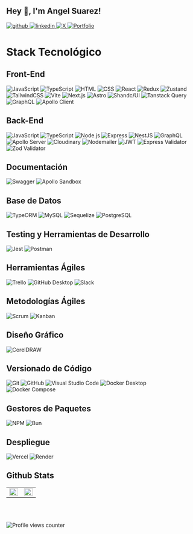 
## Hey 👋, I'm Angel Suarez!  
  

<a href="https://github.com/AngelBlackBlue" target="_blank">
    <img src=https://img.shields.io/badge/github-%2324292e.svg?&style=for-the-badge&logo=github&logoColor=white alt=github style="margin-bottom: 5px;" />
</a>
<a href="https://linkedin.com/in/suarezangel" target="_blank">
    <img src=https://img.shields.io/badge/linkedin-%231E77B5.svg?&style=for-the-badge&logo=linkedin&logoColor=white alt=linkedin style="margin-bottom: 5px;" />
</a>
<a href="https://twitter.com/@Angel_Stack23" target="_blank">
  <img src="https://img.shields.io/badge/X-%23000000.svg?&style=for-the-badge&logo=x&logoColor=white" alt="X" style="margin-bottom: 5px;" />
</a> 
<a href="https://portafolio-aas.netlify.app/" target="_blank">
    <img src="https://img.shields.io/badge/Portfolio-%23000000.svg?&style=for-the-badge&logo=astro&logoColor=white" alt="Portfolio" style="margin-bottom: 5px;" />
</a>



# Stack Tecnológico

## Front-End

![JavaScript](https://img.shields.io/badge/-JavaScript-F7DF1E?logo=javascript&logoColor=black&style=for-the-badge)
![TypeScript](https://img.shields.io/badge/-TypeScript-3178C6?logo=typescript&logoColor=white&style=for-the-badge)
![HTML](https://img.shields.io/badge/-HTML5-E34F26?logo=html5&logoColor=white&style=for-the-badge)
![CSS](https://img.shields.io/badge/-CSS3-1572B6?logo=css3&logoColor=white&style=for-the-badge)
![React](https://img.shields.io/badge/-React-61DAFB?logo=react&logoColor=black&style=for-the-badge)
![Redux](https://img.shields.io/badge/-Redux-764ABC?logo=redux&logoColor=white&style=for-the-badge)
![Zustand](https://img.shields.io/badge/-Zustand-5A45FF?logo=zustand&logoColor=white&style=for-the-badge)
![TailwindCSS](https://img.shields.io/badge/-TailwindCSS-06B6D4?logo=tailwindcss&logoColor=white&style=for-the-badge)
![Vite](https://img.shields.io/badge/-Vite-646CFF?logo=vite&logoColor=white&style=for-the-badge)
![Next.js](https://img.shields.io/badge/-Next.js-000000?logo=nextdotjs&logoColor=white&style=for-the-badge)
![Astro](https://img.shields.io/badge/-Astro-FF5D00?logo=astro&logoColor=white&style=for-the-badge)
![Shandc/UI](https://img.shields.io/badge/-Shandc/UI-3367D6?style=for-the-badge)
![Tanstack Query](https://img.shields.io/badge/-Tanstack%20Query-FF4154?logo=reactquery&logoColor=white&style=for-the-badge)
![GraphQL](https://img.shields.io/badge/-GraphQL-E10098?logo=graphql&logoColor=white&style=for-the-badge)
![Apollo Client](https://img.shields.io/badge/-Apollo%20Client-311C87?logo=apollographql&logoColor=white&style=for-the-badge)

## Back-End

![JavaScript](https://img.shields.io/badge/-JavaScript-F7DF1E?logo=javascript&logoColor=black&style=for-the-badge)
![TypeScript](https://img.shields.io/badge/-TypeScript-3178C6?logo=typescript&logoColor=white&style=for-the-badge)
![Node.js](https://img.shields.io/badge/-Node.js-339933?logo=nodedotjs&logoColor=white&style=for-the-badge)
![Express](https://img.shields.io/badge/-Express-000000?logo=express&logoColor=white&style=for-the-badge)
![NestJS](https://img.shields.io/badge/-NestJS-E0234E?logo=nestjs&logoColor=white&style=for-the-badge)
![GraphQL](https://img.shields.io/badge/-GraphQL-E10098?logo=graphql&logoColor=white&style=for-the-badge)
![Apollo Server](https://img.shields.io/badge/-Apollo%20Server-311C87?logo=apollographql&logoColor=white&style=for-the-badge)
![Cloudinary](https://img.shields.io/badge/-Cloudinary-3448C5?logo=cloudinary&logoColor=white&style=for-the-badge)
![Nodemailer](https://img.shields.io/badge/-Nodemailer-5A6368?logo=nodemailer&logoColor=white&style=for-the-badge)
![JWT](https://img.shields.io/badge/-JWT-000000?logo=jsonwebtokens&logoColor=white&style=for-the-badge)
![Express Validator](https://img.shields.io/badge/-Express%20Validator-000000?logo=express&logoColor=white&style=for-the-badge)
![Zod Validator](https://img.shields.io/badge/-Zod%20Validator-3178C6?style=for-the-badge)

## Documentación

![Swagger](https://img.shields.io/badge/-Swagger-85EA2D?logo=swagger&logoColor=black&style=for-the-badge)
![Apollo Sandbox](https://img.shields.io/badge/-Apollo%20Sandbox-311C87?logo=apollographql&logoColor=white&style=for-the-badge)

## Base de Datos

![TypeORM](https://img.shields.io/badge/-TypeORM-376D9C?logo=typeorm&logoColor=white&style=for-the-badge)
![MySQL](https://img.shields.io/badge/-MySQL-4479A1?logo=mysql&logoColor=white&style=for-the-badge)
![Sequelize](https://img.shields.io/badge/-Sequelize-52B0E7?logo=sequelize&logoColor=white&style=for-the-badge)
![PostgreSQL](https://img.shields.io/badge/-PostgreSQL-4169E1?logo=postgresql&logoColor=white&style=for-the-badge)

## Testing y Herramientas de Desarrollo

![Jest](https://img.shields.io/badge/-Jest-C21325?logo=jest&logoColor=white&style=for-the-badge)
![Postman](https://img.shields.io/badge/-Postman-FF6C37?logo=postman&logoColor=white&style=for-the-badge)

## Herramientas Ágiles

![Trello](https://img.shields.io/badge/-Trello-0052CC?logo=trello&logoColor=white&style=for-the-badge)
![GitHub Desktop](https://img.shields.io/badge/-GitHub%20Desktop-181717?logo=github&logoColor=white&style=for-the-badge)
![Slack](https://img.shields.io/badge/-Slack-4A154B?logo=slack&logoColor=white&style=for-the-badge)

## Metodologías Ágiles

![Scrum](https://img.shields.io/badge/-Scrum-6DB33F?logo=scrum&logoColor=white&style=for-the-badge)
![Kanban](https://img.shields.io/badge/-Kanban-007ACC?logo=kanban&logoColor=white&style=for-the-badge)

## Diseño Gráfico

![CorelDRAW](https://img.shields.io/badge/-CorelDRAW-46A518?logo=coreldraw&logoColor=white&style=for-the-badge)

## Versionado de Código

![Git](https://img.shields.io/badge/-Git-F05032?logo=git&logoColor=white&style=for-the-badge)
![GitHub](https://img.shields.io/badge/-GitHub-181717?logo=github&logoColor=white&style=for-the-badge)
![Visual Studio Code](https://img.shields.io/badge/-Visual%20Studio%20Code-007ACC?logo=visualstudiocode&logoColor=white&style=for-the-badge)
![Docker Desktop](https://img.shields.io/badge/-Docker%20Desktop-2496ED?logo=docker&logoColor=white&style=for-the-badge)
![Docker Compose](https://img.shields.io/badge/-Docker%20Compose-2496ED?logo=docker&logoColor=white&style=for-the-badge)

## Gestores de Paquetes

![NPM](https://img.shields.io/badge/-NPM-CB3837?logo=npm&logoColor=white&style=for-the-badge)
![Bun](https://img.shields.io/badge/-Bun-F2A03D?logo=bun&logoColor=white&style=for-the-badge)

## Despliegue
![Vercel](https://img.shields.io/badge/-Vercel-000000?logo=vercel&logoColor=white&style=for-the-badge)
![Render](https://img.shields.io/badge/-Render-46E3B7?logo=render&logoColor=white&style=for-the-badge)

## Github Stats  
<table><tr><td valign="top" width="50%">

<img src="https://github-readme-stats.vercel.app/api?username=AngelBlackBlue&show_icons=true&count_private=true&hide_border=true" align="left" style="width: 100%" />

</td><td valign="top" width="50%">

<img src="https://github-readme-stats.vercel.app/api/top-langs/?username=AngelBlackBlue&hide_border=true&layout=compact" align="left" style="width: 100%" />

</td></tr></table>  

<br/>  

  

<br/>  

![Profile views counter](https://komarev.com/ghpvc/?username=AngelBlackBlue&&style=flat-square)  


